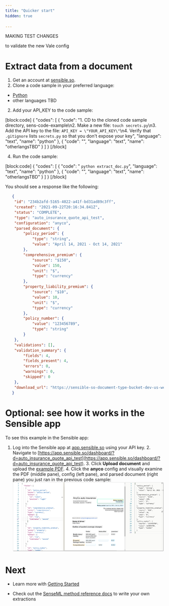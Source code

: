 ```yaml
---
title: "Quicker start"
hidden: true

---
```




MAKING TEST CHANGES

to validate the new Vale config

Extract data from a document
=====

1. Get an account at [sensible.so](https://www.sensible.so/get-early-access).
2. Clone a code sample in your preferred language:
  - [Python](https://github.com/fscelliott/sens-code-example)
  - other languages TBD  


2. Add your API_KEY to the code sample:

  

  [block:code]
  {
   "codes": [
   {
     "code": "1. CD to the cloned code sample directory, sens-code-example\n2. Make a new file: `touch secrets.py`\n3. Add the API key to the file: `API_KEY = \"YOUR_API_KEY\"`\n4. Verify that `.gitignore` lists `secrets.py` so that you don't expose your key",
     "language": "text",
     "name": "python"
   },
   {
     "code": "",
     "language": "text",
     "name": "otherlangsTBD"
   }
   ]
  }
  [/block]

  

4. Run the code sample:



[block:code]
{
  "codes": [
    {
      "code": " `python extract_doc.py`",
      "language": "text",
      "name": "python"
    },
    {
      "code": "",
      "language": "text",
      "name": "otherlangsTBD"
    }
  ]
}
[/block]


You should see a response like the following:



```json
   {
   	"id": "234b2afd-5165-4022-a41f-bd31ad89c3ff",
   	"created": "2021-09-22T20:16:34.841Z",
   	"status": "COMPLETE",
   	"type": "auto_insurance_quote_api_test",
   	"configuration": "anyco",
   	"parsed_document": {
   		"policy_period": {
   			"type": "string",
   			"value": "April 14, 2021 - Oct 14, 2021"
   		},
   		"comprehensive_premium": {
   			"source": "$150",
   			"value": 150,
   			"unit": "$",
   			"type": "currency"
   		},
   		"property_liability_premium": {
   			"source": "$10",
   			"value": 10,
   			"unit": "$",
   			"type": "currency"
   		},
   		"policy_number": {
   			"value": "123456789",
   			"type": "string"
   		}
   	},
   	"validations": [],
   	"validation_summary": {
   		"fields": 4,
   		"fields_present": 4,
   		"errors": 0,
   		"warnings": 0,
   		"skipped": 0
   	},
   	"download_url": "https://sensible-so-document-type-bucket-dev-us-west-2.s3.us-west-2.amazonaws.com/sensible/41775922-b9ac-4d2d-b1af-4292e68947a0/EXTRACTION/234b2afd-5165-4022-a41f-bd31ad89c3ff.pdf?AWSAccessKeyId=REDACTED&x-amz-security-token=REDACTED"
   }
```

 

Optional: see how it works in the Sensible app
=====

   To see this example in the Sensible app:

   1. Log into the Sensible app at [app.sensible.so](https://app.sensible.so/) using your API key.
      2. Navigate to [https://app.sensible.so/dashboard/?d=auto_insurance_quote_api_test](https://app.sensible.so/dashboard/?d=auto_insurance_quote_api_test).
      3. Click **Upload document** and upload the [example PDF](https://github.com/sensible-hq/sensible-docs/blob/main/readme-sync/assets/v0/pdfs/auto_insurance_anyco.pdf).
      4. Click the **anyco** config and visually examine the PDF (middle pane), config (left pane), and parsed document (right pane) you just ran in the previous code sample:
      ![Click to enlarge](https://raw.githubusercontent.com/sensible-hq/sensible-docs/main/readme-sync/assets/v0/images/final/quickstart_config_1.png)



Next
===

- Learn more with [Getting Started](doc:quickstart)

- Check out the [SenseML method reference docs](doc:methods) to write your own extractions

  
